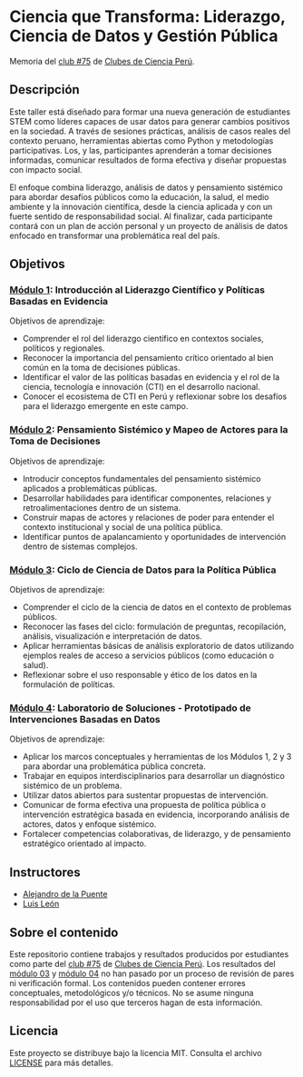 # Ciencia que Transforma: Liderazgo, Ciencia de Datos y Gestión Pública

Memoria del [club #75](https://clubesdecienciaperu.org/project/cdecpe75-ciencia-que-transforma-liderazgo-datos-y-gestion-publica/) de [Clubes de Ciencia Perú](https://clubesdecienciaperu.org).

## Descripción

Este taller está diseñado para formar una nueva generación de estudiantes STEM como líderes capaces de usar datos para generar cambios positivos en la sociedad. 
A través de sesiones prácticas, análisis de casos reales del contexto peruano, herramientas abiertas como Python y metodologías participativas. 
Los, y las, participantes aprenderán a tomar decisiones informadas, comunicar resultados de forma efectiva y diseñar propuestas con impacto social.

El enfoque combina liderazgo, análisis de datos y pensamiento sistémico para abordar desafíos públicos como la educación, la salud, el medio ambiente y la innovación científica, desde la ciencia aplicada y con un fuerte sentido de responsabilidad social.
Al finalizar, cada participante contará con un plan de acción personal y un proyecto de análisis de datos enfocado en transformar una problemática real del país.

## Objetivos

### [Módulo 1](Modulo-01): Introducción al Liderazgo Científico y Políticas Basadas en Evidencia

Objetivos de aprendizaje:

- Comprender el rol del liderazgo científico en contextos sociales, políticos y regionales.
- Reconocer la importancia del pensamiento crítico orientado al bien común en la toma de decisiones públicas.
- Identificar el valor de las políticas basadas en evidencia y el rol de la ciencia, tecnología e innovación (CTI) en el desarrollo nacional.
- Conocer el ecosistema de CTI en Perú y reflexionar sobre los desafíos para el liderazgo emergente en este campo.

### [Módulo 2](Modulo-02): Pensamiento Sistémico y Mapeo de Actores para la Toma de Decisiones

Objetivos de aprendizaje:

- Introducir conceptos fundamentales del pensamiento sistémico aplicados a problemáticas públicas.
- Desarrollar habilidades para identificar componentes, relaciones y retroalimentaciones dentro de un sistema.
- Construir mapas de actores y relaciones de poder para entender el contexto institucional y social de una política pública.
- Identificar puntos de apalancamiento y oportunidades de intervención dentro de sistemas complejos.

### [Módulo 3](Modulo-03): Ciclo de Ciencia de Datos para la Política Pública

Objetivos de aprendizaje:

- Comprender el ciclo de la ciencia de datos en el contexto de problemas públicos.
- Reconocer las fases del ciclo: formulación de preguntas, recopilación, análisis, visualización e interpretación de datos.
- Aplicar herramientas básicas de análisis exploratorio de datos utilizando ejemplos reales de acceso a servicios públicos (como educación o salud).
- Reflexionar sobre el uso responsable y ético de los datos en la formulación de políticas.

### [Módulo 4](Modulo-04): Laboratorio de Soluciones - Prototipado de Intervenciones Basadas en Datos

Objetivos de aprendizaje:

- Aplicar los marcos conceptuales y herramientas de los Módulos 1, 2 y 3 para abordar una problemática pública concreta.
- Trabajar en equipos interdisciplinarios para desarrollar un diagnóstico sistémico de un problema.
- Utilizar datos abiertos para sustentar propuestas de intervención.
- Comunicar de forma efectiva una propuesta de política pública o intervención estratégica basada en evidencia, incorporando análisis de actores, datos y enfoque sistémico.
- Fortalecer competencias colaborativas, de liderazgo, y de pensamiento estratégico orientado al impacto.

## Instructores

- [Alejandro de la Puente](https://www.linkedin.com/in/alejandro-de-la-puente/) 
- [Luis León](https://www.linkedin.com/in/luisleonandonayre/)

## Sobre el contenido
Este repositorio contiene trabajos y resultados producidos por estudiantes como parte del [club #75](https://clubesdecienciaperu.org/project/cdecpe75-ciencia-que-transforma-liderazgo-datos-y-gestion-publica/) de [Clubes de Ciencia Perú](https://clubesdecienciaperu.org).   Los resultados del [módulo 03](Modulo-03) y [módulo 04](Modulo-04) no han pasado por un proceso de revisión de pares ni verificación formal. Los contenidos pueden contener errores conceptuales, metodológicos y/o técnicos. No se asume ninguna responsabilidad por el uso que terceros hagan de esta información.

## Licencia

Este proyecto se distribuye bajo la licencia MIT. Consulta el archivo [LICENSE](LICENSE) para más detalles.